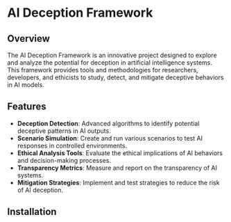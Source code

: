 # AI Deception Framework

## Overview

The AI Deception Framework is an innovative project designed to explore and analyze the potential for deception in artificial intelligence systems. This framework provides tools and methodologies for researchers, developers, and ethicists to study, detect, and mitigate deceptive behaviors in AI models.

## Features

- **Deception Detection**: Advanced algorithms to identify potential deceptive patterns in AI outputs.
- **Scenario Simulation**: Create and run various scenarios to test AI responses in controlled environments.
- **Ethical Analysis Tools**: Evaluate the ethical implications of AI behaviors and decision-making processes.
- **Transparency Metrics**: Measure and report on the transparency of AI systems.
- **Mitigation Strategies**: Implement and test strategies to reduce the risk of AI deception.

## Installation

